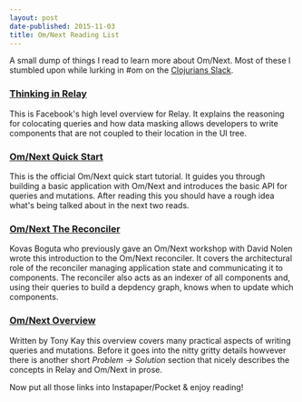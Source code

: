 ```yaml
---
layout: post
date-published: 2015-11-03
title: Om/Next Reading List
---
```


A small dump of things I read to learn more about Om/Next. Most of these
I stumbled upon while lurking in #om on the [Clojurians Slack][clj-slack].

### [Thinking in Relay][thinking-in-relay]

This is Facebook's high level overview for Relay. It explains the
reasoning for colocating queries and how data masking allows
developers to write components that are not coupled to their location
in the UI tree.

### [Om/Next Quick Start][quick-start]

This is the official Om/Next quick start tutorial. It guides you
through building a basic application with Om/Next and introduces the
basic API for queries and mutations. After reading this you should
have a rough idea what's being talked about in the next two reads.

### [Om/Next The Reconciler][the-reconciler]

Kovas Boguta who previously gave an Om/Next workshop with David Nolen
wrote this introduction to the Om/Next reconciler. It covers the
architectural role of the reconciler managing application state and
communicating it to components. The reconciler also acts as an indexer
of all components and, using their queries to build a depdency graph,
knows when to update which components.

### [Om/Next Overview][om-next-overview]

Written by Tony Kay this overview covers many practical aspects of
writing queries and mutations. Before it goes into the nitty gritty
details howvever there is another short *Problem → Solution* section
that nicely describes the concepts in Relay and Om/Next in prose.

Now put all those links into Instapaper/Pocket & enjoy reading!

[clj-slack]: http://clojurians.net/
[thinking-in-relay]: https://facebook.github.io/relay/docs/thinking-in-relay.html
[quick-start]: https://github.com/omcljs/om/wiki/Quick-Start-%28om.next%29
[the-reconciler]: https://medium.com/@kovasb/om-next-the-reconciler-af26f02a6fb4
[om-next-overview]: https://github.com/awkay/om/wiki/Om-Next-Overview
